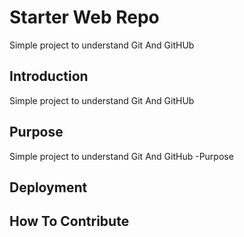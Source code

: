 # Starter Web Repo

Simple project to understand Git And GitHUb

## Introduction

Simple project to understand Git And GitHUb

## Purpose

Simple project to understand Git And GitHub -Purpose

## Deployment

## How To Contribute